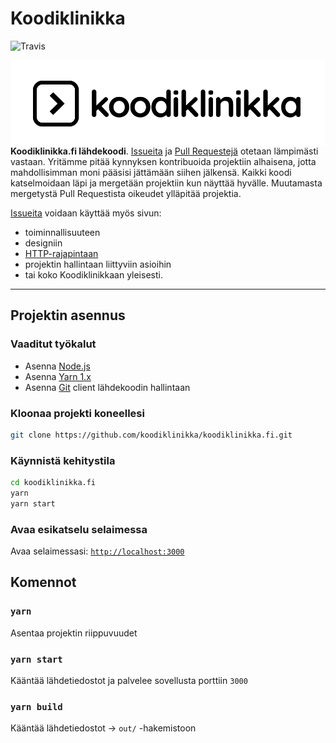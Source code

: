 # Koodiklinikka
![Travis](https://travis-ci.org/koodiklinikka/koodiklinikka.fi.svg?branch=master)

<img align="right" src="https://raw.githubusercontent.com/koodiklinikka/koodiklinikka.fi/master/public/static/images/logo-new-black.svg" alt="Koodiklinikka-logo">

**Koodiklinikka.fi lähdekoodi**. [Issueita](https://github.com/koodiklinikka/koodiklinikka.fi/issues) ja [Pull Requestejä](https://github.com/koodiklinikka/koodiklinikka.fi/pulls) otetaan lämpimästi vastaan. Yritämme pitää kynnyksen kontribuoida projektiin alhaisena, jotta mahdollisimman moni pääsisi jättämään siihen jälkensä. Kaikki koodi katselmoidaan läpi ja mergetään projektiin kun näyttää hyvälle. Muutamasta mergetystä Pull Requestista oikeudet ylläpitää projektia.

[Issueita](https://github.com/koodiklinikka/koodiklinikka.fi/issues) voidaan käyttää myös sivun:

- toiminnallisuuteen
- designiin
- [HTTP-rajapintaan](https://github.com/koodiklinikka/koodiklinikka.fi-api)
- projektin hallintaan liittyviin asioihin
- tai koko Koodiklinikkaan yleisesti.

-----------------------------

## Projektin asennus

### Vaaditut työkalut

- Asenna [Node.js](http://nodejs.org)
- Asenna [Yarn 1.x](https://classic.yarnpkg.com/en/)
- Asenna [Git](https://git-scm.com/) client lähdekoodin hallintaan

### Kloonaa projekti koneellesi

```sh
git clone https://github.com/koodiklinikka/koodiklinikka.fi.git
```

### Käynnistä kehitystila

```sh
cd koodiklinikka.fi
yarn
yarn start
```

### Avaa esikatselu selaimessa

Avaa selaimessasi: [`http://localhost:3000`](http://localhost:3000)


## Komennot

### `yarn`

Asentaa projektin riippuvuudet

### `yarn start`

Kääntää lähdetiedostot ja palvelee sovellusta porttiin `3000`

### `yarn build`

Kääntää lähdetiedostot -> `out/` -hakemistoon
